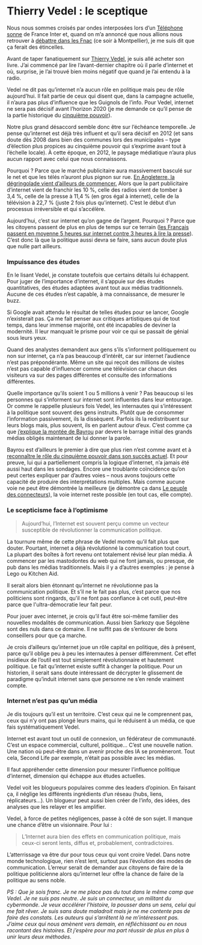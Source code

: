 # Thierry Vedel : le sceptique

Nous nous sommes croisés par ondes interposées lors d’un [Téléphone sonne](/2007/02/07/le-telephone-sonne/) de France Inter et, quand on m’a annoncé que nous allions nous retrouver à [débattre dans les Fnac](/2007/03/07/trois-conferences-dans-les-fnac/) (ce soir à Montpellier), je me suis dit que ça ferait des étincelles.

Avant de taper fanatiquement sur [Thierry Vedel](http://vedel.blogspot.com), je suis allé acheter son livre. J’ai commencé par lire l’avant-dernier chapitre où il parle d’internet et où, surprise, je l’ai trouvé bien moins négatif que quand je l’ai entendu à la radio.

Vedel ne dit pas qu’internet n’a aucun rôle en politique mais peu de rôle aujourd’hui. Il fait partie de ceux qui disent que, dans la campagne actuelle, il n’aura pas plus d’influence que les Guignols de l’info. Pour Vedel, internet ne sera pas décisif avant l’horizon 2020 (je me demande ce qu’il pense de la partie historique du [cinquième pouvoir](/2007/03/07/trois-conferences-dans-les-fnac/)).

Notre plus grand désaccord semble donc être sur l’échéance temporelle. Je pense qu’internet est déjà très influent et qu’il sera décisif en 2012 (et sans doute dès 2008 dans bien des communes lors des municipales – type d’élection plus propices au cinquième pouvoir qui s’exprime avant tout à l’échelle locale). À cette époque, en 2012, le paysage médiatique n’aura plus aucun rapport avec celui que nous connaissons.

Pourquoi ? Parce que le marché publicitaire aura massivement basculé sur le net et que les télés n’auront plus pignon sur rue. [En Angleterre, la dégringolade vient d’ailleurs de commencer.](http://www.iabuk.net/en/1/iabpwconlineadspendfiguresfirsthalf2006.mxs) Alors que la part publicitaire d’internet vient de franchir les 10 %, celle des radios vient de tomber à 3,4 %, celle de la presse à 11,4 % (en gros égal à internet), celle de la télévision à 22,7 % (juste 2 fois plus qu'internet). C’est le début d’un processus irréversible et qui s’accélère.

Aujourd’hui, c’est sur internet qu’on gagne de l’argent. Pourquoi ? Parce que les citoyens passent de plus en plus de temps sur ce terrain ([les Français passent en moyenne 5 heures sur internet contre 3 heures à lire la presse](http://www.ft.com/cms/s/eb9509dc-5700-11db-9110-0000779e2340.html)). C’est donc là que la politique aussi devra se faire, sans aucun doute plus que nulle part ailleurs.

### Impuissance des études

En le lisant Vedel, je constate toutefois que certains détails lui échappent. Pour juger de l’importance d’internet, il s’appuie sur des études quantitatives, des études adaptées avant tout aux médias traditionnels. Aucune de ces études n’est capable, à ma connaissance, de mesurer le buzz.

Si Google avait attendu le résultat de telles études pour se lancer, Google n’existerait pas. Ça me fait penser aux critiques artistiques qui de tout temps, dans leur immense majorité, ont été incapables de deviner la modernité. Il leur manquait le prisme pour voir ce qui se passait de génial sous leurs yeux.

Quand des analystes demandent aux gens s’ils s’informent politiquement ou non sur internet, ça n’a pas beaucoup d’intérêt, car sur internet l’audience n’est pas prépondérante. Même un site qui reçoit des millions de visites n’est pas capable d’influencer comme une télévision car chacun des visiteurs va sur des pages différentes et consulte des informations différentes.

Quelle importance qu’ils soient 1 ou 5 millions à venir ? Pas beaucoup si les personnes qui s’informent sur internet sont influentes dans leur entourage. Or comme le rappelle plusieurs fois Vedel, les internautes qui s’intéressent à la politique sont souvent des gens instruits. Plutôt que de consommer l’information passivement, ils la dissèquent. Parfois ils la redistribuent sur leurs blogs mais, plus souvent, ils en parlent autour d’eux. C’est comme ça que [j’explique la montée de Bayrou](/2007/02/23/bayrou-president/) par devers le barrage initial des grands médias obligés maintenant de lui donner la parole.

Bayrou est d’ailleurs le premier à dire que plus rien n’est comme avant et à [reconnaître le rôle du cinquième pouvoir dans son succès actuel](/2007/02/28/francois-bayrou-nous-repond/). Et pour preuve, lui qui a partiellement compris la logique d’internet, n’a jamais été aussi haut dans les sondages. Encore une troublante coïncidence qu’on peut certes expliquer par d’autres voies – nous avons toujours cette capacité de produire des interprétations multiples. Mais comme aucune voie ne peut être démontrée la meilleure (je démontre ça dans [Le peuple des connecteurs](/le-peuple-des-connecteurs/)), la voie internet reste possible (en tout cas, elle compte).

### Le scepticisme face à l’optimisme

> Aujourd’hui, l’Internet est souvent perçu comme un vecteur susceptible de révolutionner la communication politique.

La tournure même de cette phrase de Vedel montre qu’il fait plus que douter. Pourtant, internet a déjà révolutionné la communication tout court. La plupart des boîtes à fort revenu ont totalement révisé leur plan média. À commencer par les mastodontes du web qui ne font jamais, ou presque, de pub dans les médias traditionnels. Mais il y a d’autres exemples : je pense à Lego ou Kitchen Aid.

Il serait alors bien étonnant qu’internet ne révolutionne pas la communication politique. Et s’il ne le fait pas plus, c’est parce que nos politiciens sont ringards, qu'il ne font pas confiance à cet outil, peut-être parce que l'ultra-démocratie leur fait peur.

Pour jouer avec internet, je crois qu’il faut être soi-même familier des nouvelles modalités de communication. Aussi bien Sarkozy que Ségolène sont des nuls dans ce domaine. Il ne suffit pas de s’entourer de bons conseillers pour que ça marche.

Je crois d’ailleurs qu’internet joue un rôle capital en politique, dès à présent, parce qu’il oblige peu à peu les internautes à penser différemment. Cet effet insidieux de l’outil est tout simplement révolutionnaire et hautement politique. Le fait qu’internet existe suffit à changer la politique. Pour un historien, il serait sans doute intéressant de décrypter le glissement de paradigme qu’induit internet sans que personne ne s’en rende vraiment compte.

### Internet n’est pas qu’un média

Je dis toujours qu’il est un territoire. C’est ceux qui ne le comprennent pas, ceux qui n’y ont pas plongé leurs mains, qui le réduisent à un média, ce que fais systématiquement Vedel.

Internet est avant tout un outil de connexion, un fédérateur de communauté. C’est un espace commercial, culturel, politique… C’est une nouvelle nation. Une nation où peut-être dans un avenir proche des IA se promèneront. Tout cela, Second Life par exemple, n’était pas possible avec les médias.

Il faut appréhender cette dimension pour mesurer l’influence politique d’internet, dimension qui échappe aux études actuelles.

Vedel voit les blogueurs populaires comme des leaders d’opinion. En faisant ça, il néglige les différents ingrédients d’un réseau (hubs, liens, réplicateurs…). Un blogueur peut aussi bien créer de l’info, des idées, des analyses que les relayer et les amplifier.

Vedel, à force de petites négligences, passe à côté de son sujet. Il manque une chance d’être un visionnaire. Pour lui :

> L’Internet aura bien des effets en communication politique, mais ceux-ci seront lents, diffus et, probablement, contradictoires.

L’atterrissage va être dur pour tous ceux qui vont croire Vedel. Dans notre monde technologique, rien n’est lent, surtout pas l’évolution des modes de communication. L’erreur serait de demander aux citoyens de faire de la politique politicienne alors qu’internet leur offre la chance de faire de la politique au sens noble.

*PS : Que je sois franc. Je ne me place pas du tout dans le même camp que Vedel. Je ne suis pas neutre. Je suis un connecteur, un militant du cybermonde. Je veux accélérer l’histoire, la pousser dans un sens, celui qui me fait rêver. Je suis sans doute maladroit mais je ne me contente pas de faire des constats. Les auteurs qui s’arrêtent là ne m’intéressent pas. J’aime ceux qui nous amènent vers demain, en réfléchissant ou en nous racontant des histoires. Et j’espère pour ma part réussir de plus en plus à unir leurs deux méthodes.*
